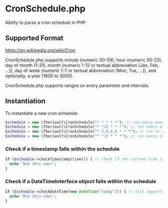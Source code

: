 # CronSchedule.php
Ability to parse a cron schedule in PHP.

## Supported Format
https://en.wikipedia.org/wiki/Cron

CronSchedule.php supports minute (numeric 00-59), hour (numeric 00-23), day of month (1-31), month (numeric 1-12 or textual abbreviation [Jan, Feb, ...]), day of week (numeric 1-7 or textual abbreviation [Mon, Tue, ...]), and optionally, a year (1900 to 3000).

CronSchedule.php supports ranges on every parameter and intervals.

## Instantiation

To instantiate a new cron schedule:

```php
$schedule = new \Theriault\CronSchedule("* * * * *"); // run every minute
$schedule = new \Theriault\CronSchedule("* */2 * * *"); // run every other hour 
$schedule = new \Theriault\CronSchedule("* 2,4,6,8 * * *"); // run at 2AM, 4AM, 6AM, 8AM
$schedule = new \Theriault\CronSchedule("* */2 * * *"); // run every other hour (e.g. 12AM, 2AM, 4AM, 6AM, etc)
```

### Check if a timestamp falls within the schedule
```php
if ($schedule->checkTimestamp(time()) { // check if the current time is included in the schedule
  echo "Run this now!";
}
```

### Check if a DateTimeInterface object falls within the schedule
```php
if ($schedule->checkDateTime(new DateTime("today"))) { // also supports DateTimeInterface objects
  echo "Run this now!";
}
```
